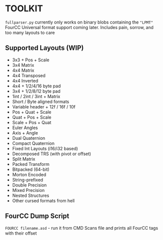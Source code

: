 # TOOLKIT

`fullparser.py` currently only works on binary blobs containing the `"LPMT"` FourCC
Universal format support coming later. Includes pain, sorrow, and too many layouts to care

## Supported Layouts (WIP)

- 3x3 + Pos + Scale  
- 3x4 Matrix  
- 4x4 Matrix  
- 4x4 Transposed  
- 4x4 Inverted  
- 4x4 + 1/2/4/16 byte pad  
- 3x4 + 1/2/8/12 byte pad  
- 1int / 2int / 3int + Matrix  
- Short / Byte aligned formats  
- Variable header + 12f / 16f / 10f  
- Pos + Quat + Scale  
- Quat + Pos + Scale  
- Scale + Pos + Quat  
- Euler Angles  
- Axis + Angle  
- Dual Quaternion  
- Compact Quaternion  
- Fixed Int Layouts (i16/i32 based)  
- Decomposed TRS (with pivot or offset)  
- Split Matrix  
- Packed Transform  
- Bitpacked (64-bit)  
- Morton Encoded  
- String-prefixed  
- Double Precision  
- Mixed Precision  
- Nested Structures  
- Other cursed formats from hell

## FourCC Dump Script

`FOURCC filename.asd` - run it from CMD
Scans file and prints all FourCC tags with their offset
